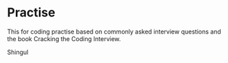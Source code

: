 # Practise
This for coding practise based on commonly asked interview questions and the book Cracking the Coding Interview.

Shingul